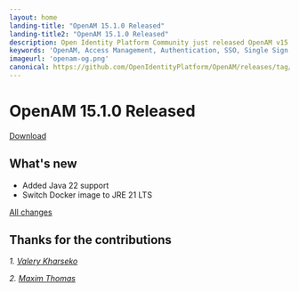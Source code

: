 ```yaml
---
layout: home
landing-title: "OpenAM 15.1.0 Released"
landing-title2: "OpenAM 15.1.0 Released"
description: Open Identity Platform Community just released OpenAM v15.1.0
keywords: 'OpenAM, Access Management, Authentication, SSO, Single Sign On, Open Identity Platform, Release, Documentation'
imageurl: 'openam-og.png'
canonical: https://github.com/OpenIdentityPlatform/OpenAM/releases/tag/15.1.0
---
```

# OpenAM 15.1.0 Released

[Download](https://github.com/OpenIdentityPlatform/OpenAM/releases/tag/15.1.0)


## What's new
* Added Java 22 support
* Switch Docker image to JRE 21 LTS 
 
[All changes](https://github.com/OpenIdentityPlatform/OpenAM/compare/15.0.4...15.1.0)

## Thanks for the contributions

<i id="vharseko"><i>1. <a href="https://github.com/vharseko" target="_blank">Valery Kharseko</a></i>

<i id="maximthomas"><i>2. <a href="https://github.com/maximthomas" target="_blank">Maxim Thomas</a></i>

